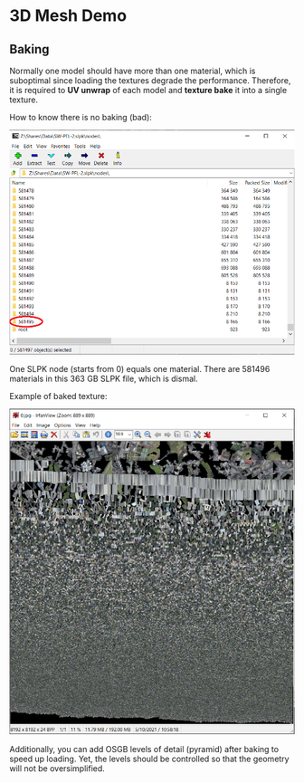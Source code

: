 # 3D Mesh Demo

## Baking

Normally one model should have more than one material, which is suboptimal since loading the textures degrade the performance. Therefore, it is required to **UV unwrap** of each model and **texture bake** it into a single texture.

How to know there is no baking (bad):

![img/bad.png](img/bad.png)

One SLPK node (starts from 0) equals one material. There are 581496 materials in this 363 GB SLPK file, which is dismal.

Example of baked texture:

![img/texture.png](img/texture.png)

Additionally, you can add OSGB levels of detail (pyramid) after baking to speed up loading. Yet, the levels should be controlled so that the geometry will not be oversimplified.
